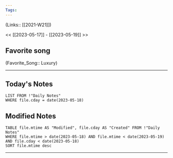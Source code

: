 ```yaml
---
Tags:
---
```

(Links:: [[2021-W21]])

<< [[2023-05-17]] - [[2023-05-19]] >>
## Favorite song
(Favorite_Song:: Luxury)

___
## Today's Notes
```dataview
LIST FROM !"Daily Notes"
WHERE file.cday = date(2023-05-18)
```
## Modified Notes
```dataview
TABLE file.mtime AS "Modified", file.cday AS "Created" FROM !"Daily Notes" 
WHERE file.mtime > date(2023-05-18) AND file.mtime < date(2023-05-19) AND file.cday < date(2023-05-18)
SORT file.mtime desc
```
___
